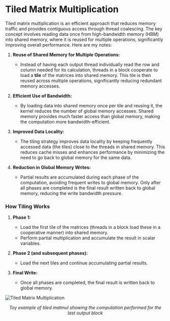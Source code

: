 # Tiled Matrix Multiplication

Tiled matrix multiplication is an efficient approach that reduces memory traffic and provides contiguous access through thread coalescing. The key concept involves reading data once from high-bandwidth memory (HBM) into shared memory, where it is reused for multiple operations, significantly improving overall performance. Here are my notes:

1. **Reuse of Shared Memory for Multiple Operations:**
    - Instead of having each output thread individually read the row and column needed for its calculation, threads in a block cooperate to load a **tile** of the matrices into shared memory. This tile is then reused across multiple operations, significantly reducing redundant memory accesses.
  
2. **Efficient Use of Bandwidth:**
    - By loading data into shared memory once per tile and reusing it, the kernel reduces the number of global memory accesses. Shared memory provides much faster access than global memory, making the computation more bandwidth-efficient.

3. **Improved Data Locality:**
    - The tiling strategy improves data locality by keeping frequently accessed data (the tiles) close to the threads in shared memory. This reduces cache misses and enhances performance by minimizing the need to go back to global memory for the same data.

4. **Reduction in Global Memory Writes:**
    - Partial results are accumulated during each phase of the computation, avoiding frequent writes to global memory. Only after all phases are completed is the final result written back to global memory, reducing the write bandwidth pressure.

### How Tiling Works
1. **Phase 1:**
    - Load the first tile of the matrices (threads in a block load these in a cooperative manner) into shared memory.
    - Perform partial multiplication and accumulate the result in scalar variables.

2. **Phase 2 (and subsequent phases):**
    - Load the next tiles and continue accumulating partial results.

3. **Final Write:**
    - Once all phases are completed, the final result is written back to global memory.

![Tiled Matrix Multiplication](tiled_matmul.png)

<p align="center"><em>Toy example of tiled matmul showing the computation performed for the last output block</em></p>



